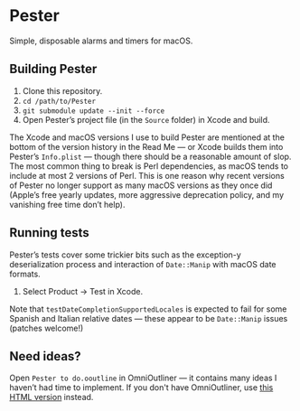 Pester
======

Simple, disposable alarms and timers for macOS.

Building Pester
---------------

1. Clone this repository.
2. ```cd /path/to/Pester```
3. ```git submodule update --init --force```
4. Open Pester’s project file (in the `Source` folder) in Xcode and build. 

The Xcode and macOS versions I use to build Pester are mentioned at the bottom of the version history in the Read Me — or Xcode builds them into Pester’s `Info.plist` — though there should be a reasonable amount of slop.  The most common thing to break is Perl dependencies, as macOS tends to include at most 2 versions of Perl.  This is one reason why recent versions of Pester no longer support as many macOS versions as they once did (Apple’s free yearly updates, more aggressive deprecation policy, and my vanishing free time don’t help).

Running tests
-------------

Pester’s tests cover some trickier bits such as the exception-y deserialization process and interaction of `Date::Manip` with macOS date formats.

1. Select Product → Test in Xcode.

Note that `testDateCompletionSupportedLocales` is expected to fail for some Spanish and Italian relative dates — these appear to be `Date::Manip` issues (patches welcome!)

Need ideas?
-----------

Open `Pester to do.ooutline` in OmniOutliner — it contains many ideas I haven’t had time to implement.  If you don't have OmniOutliner, use [this HTML version](https://rawgit.com/nriley/Pester/master/Pester%20to%20do.html/index.html) instead.